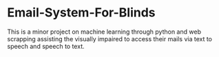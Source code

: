 # Email-System-For-Blinds
This is a minor project on machine learning through python and web scrapping assisting the visually impaired to access their mails via text to speech and speech to text.
